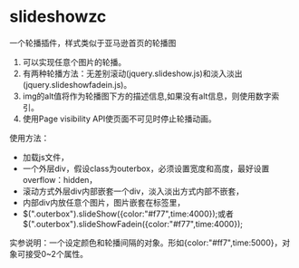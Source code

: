 # slideshowzc

一个轮播插件，样式类似于亚马逊首页的轮播图

1. 可以实现任意个图片的轮播。
2. 有两种轮播方法：无差别滚动(jquery.slideshow.js)和淡入淡出(jquery.slideshowfadein.js)。
3. img的alt值将作为轮播图下方的描述信息,如果没有alt信息，则使用数字索引。
4. 使用Page visibility API使页面不可见时停止轮播动画。

使用方法：

* 加载js文件，
* 一个外层div，假设class为outerbox，必须设置宽度和高度，最好设置overflow：hidden，
* 滚动方式外层div内部嵌套一个div，淡入淡出方式内部不嵌套，
* 内部div内放任意个图片，图片嵌套在<a>标签里，
* $(".outerbox").slideShow({color:"#f77",time:4000});或者$(".outerbox").slideShowFadein({color:"#f77",time:4000});

实参说明：一个设定颜色和轮播间隔的对象。形如{color:"#ff7",time:5000}，对象可接受0~2个属性。
